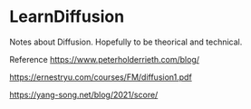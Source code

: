# LearnDiffusion
Notes about Diffusion. Hopefully to be theorical and technical.

Reference
https://www.peterholderrieth.com/blog/

https://ernestryu.com/courses/FM/diffusion1.pdf

https://yang-song.net/blog/2021/score/
